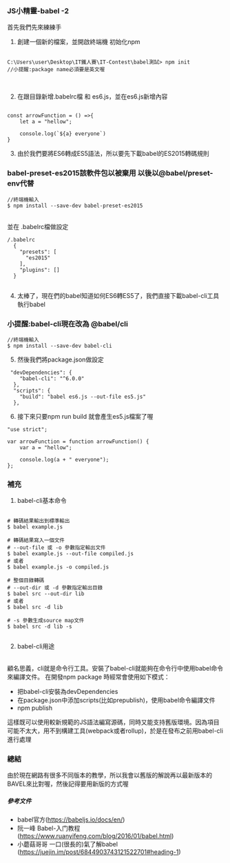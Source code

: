 ### JS小精靈-babel -2

首先我們先來練練手
1. 創建一個新的檔案，並開啟終端機 初始化npm

```

C:\Users\user\Desktop\IT鐵人賽\IT-Contest\babel測試> npm init
//小提醒:package name必須要是英文喔

```
</br>

2. 在跟目錄新增.babelrc檔 和 es6.js，並在es6.js新增內容

```

const arrowFunction = () =>{
    let a = "hellow";

    console.log(`${a} everyone`)
}

```
3. 由於我們要將ES6轉成ES5語法，所以要先下載babel的ES2015轉碼規則

### babel-preset-es2015該軟件包以被棄用 以後以@babel/preset-env代替

```
//終端機輸入
$ npm install --save-dev babel-preset-es2015

```

</br>
並在 .babelrc檔做設定

```
/.babelrc
  {
    "presets": [
      "es2015"
    ],
    "plugins": []
  }
  
 ```
  
4.  太棒了，現在們的babel知道如何ES6轉ES5了，我們直接下載babel-cli工具執行babel

### 小提醒:babel-cli現在改為 @babel/cli

```
//終端機輸入
$ npm install --save-dev babel-cli

```

5. 然後我們將package.json做設定


```
 "devDependencies": {
    "babel-cli": "^6.0.0"
  },
  "scripts": {
    "build": "babel es6.js --out-file es5.js"
  },
```

6. 接下來只要npm run build 就會產生es5.js檔案了喔
```
"use strict";

var arrowFunction = function arrowFunction() {
    var a = "hellow";

    console.log(a + " everyone");
};

```

### 補充
1. babel-cli基本命令
```

# 轉碼結果輸出到標準輸出
$ babel example.js

# 轉碼結果寫入一個文件
# --out-file 或 -o 參數指定輸出文件
$ babel example.js --out-file compiled.js
# 或者
$ babel example.js -o compiled.js

# 整個目錄轉碼
# --out-dir 或 -d 參數指定輸出目錄
$ babel src --out-dir lib
# 或者
$ babel src -d lib

# -s 參數生成source map文件
$ babel src -d lib -s


```

2. babel-cli用途

</br>
顧名思義，cli就是命令行工具。安裝了babel-cli就能夠在命令行中使用babel命令來編譯文件。
在開發npm package 時經常會使用如下模式：

</br>

- 把babel-cli安裝為devDependencies
- 在package.json中添加scripts(比如prepublish)，使用babel命令編譯文件
- npm publish

這樣既可以使用較新規範的JS語法編寫源碼，同時又能支持舊版環境。因為項目可能不太大，用不到構建工具(webpack或者rollup)，於是在發布之前用babel-cli進行處理

### 總結
由於現在網路有很多不同版本的教學，所以我會以舊版的解說再以最新版本的BAVEL來比對喔，然後記得要用新版的方式喔

##### 參考文件

- babel官方(https://babeljs.io/docs/en/)
- 阮一峰 Babel-入门教程(https://www.ruanyifeng.com/blog/2016/01/babel.html)
- 小蘑菇哥哥 一口(很長的)氣了解babel (https://juejin.im/post/6844903743121522701#heading-1)



